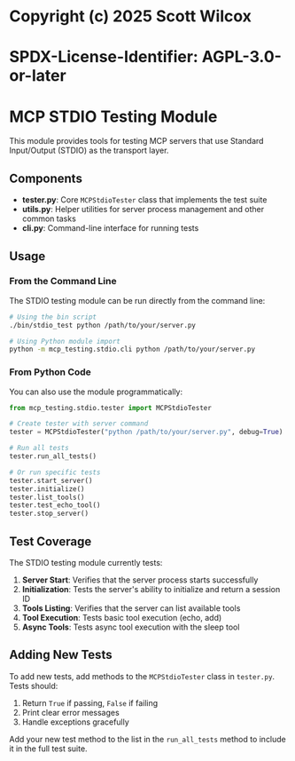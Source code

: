 # Copyright (c) 2025 Scott Wilcox
# SPDX-License-Identifier: AGPL-3.0-or-later

# MCP STDIO Testing Module

This module provides tools for testing MCP servers that use Standard Input/Output (STDIO) as the transport layer.

## Components

- **tester.py**: Core `MCPStdioTester` class that implements the test suite
- **utils.py**: Helper utilities for server process management and other common tasks
- **cli.py**: Command-line interface for running tests

## Usage

### From the Command Line

The STDIO testing module can be run directly from the command line:

```bash
# Using the bin script
./bin/stdio_test python /path/to/your/server.py

# Using Python module import
python -m mcp_testing.stdio.cli python /path/to/your/server.py
```

### From Python Code

You can also use the module programmatically:

```python
from mcp_testing.stdio.tester import MCPStdioTester

# Create tester with server command
tester = MCPStdioTester("python /path/to/your/server.py", debug=True)

# Run all tests
tester.run_all_tests()

# Or run specific tests
tester.start_server()
tester.initialize()
tester.list_tools()
tester.test_echo_tool()
tester.stop_server()
```

## Test Coverage

The STDIO testing module currently tests:

1. **Server Start**: Verifies that the server process starts successfully
2. **Initialization**: Tests the server's ability to initialize and return a session ID
3. **Tools Listing**: Verifies that the server can list available tools
4. **Tool Execution**: Tests basic tool execution (echo, add)
5. **Async Tools**: Tests async tool execution with the sleep tool

## Adding New Tests

To add new tests, add methods to the `MCPStdioTester` class in `tester.py`. Tests should:

1. Return `True` if passing, `False` if failing
2. Print clear error messages
3. Handle exceptions gracefully

Add your new test method to the list in the `run_all_tests` method to include it in the full test suite. 